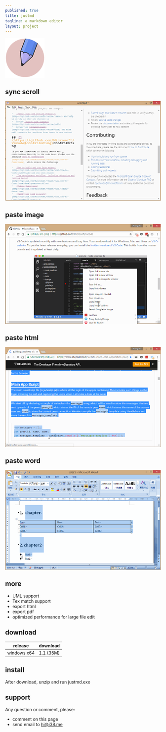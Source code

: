 ```yaml
---
published: true
title: justmd
tagline: a markdown editor
layout: project
---
```



![](../public/images/justmd.png) 

## sync scroll
![](../public/images/sync-scroll.gif)

## paste image 
![](../public/images/paste-image.gif)

## paste html
![](../public/images/paste-html.gif)

## paste word
![](../public/images/paste-word.gif)


## more
* UML support
* Tex match support
* export html
* export pdf
* optimized performance for large file edit


## download

release  | download 
------   | ------    
windows x64  | [1.1 (35M)](https://github.com/i38/i38.github.io/blob/master/public/justmd/justmd-win32-x64-1.1.7z?raw=true)      


## install 
After download, unzip and run justmd.exe


## support

Any question or comment, please:
* comment on this page
* send email to hi@i38.me






